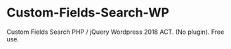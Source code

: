 # Custom-Fields-Search-WP
Custom Fields Search PHP / jQuery Wordpress 2018 ACT. (No plugin).
Free use. 
